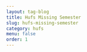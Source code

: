 ```yaml
---
layout: tag-blog
title: Hufs Missing Semester
slug: hufs-missing-semester
category: hufs
menu: false
order: 1
---
```

